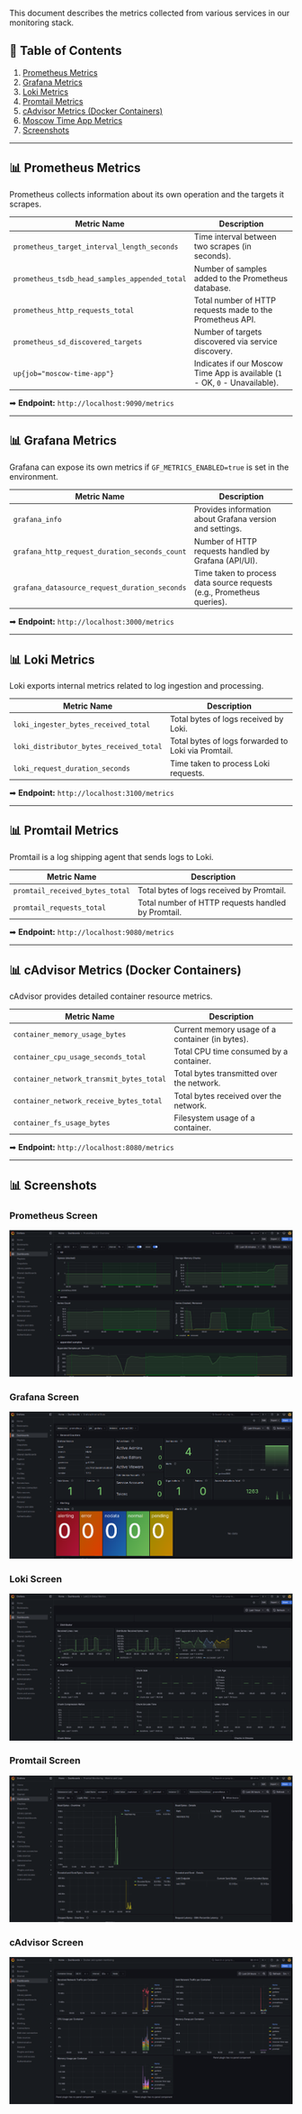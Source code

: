 This document describes the metrics collected from various services in our monitoring stack.

## 📌 Table of Contents

1. [Prometheus Metrics](#prometheus-metrics)
2. [Grafana Metrics](#grafana-metrics)
3. [Loki Metrics](#loki-metrics)
4. [Promtail Metrics](#promtail-metrics)
5. [cAdvisor Metrics (Docker Containers)](#cadvisor-metrics-docker-containers)
6. [Moscow Time App Metrics](#moscow-time-app-metrics)
7. [Screenshots](#screenshots)

---

## 📊 Prometheus Metrics

Prometheus collects information about its own operation and the targets it scrapes.

| Metric Name                     | Description |
|----------------------------------|------------|
| `prometheus_target_interval_length_seconds` | Time interval between two scrapes (in seconds). |
| `prometheus_tsdb_head_samples_appended_total` | Number of samples added to the Prometheus database. |
| `prometheus_http_requests_total` | Total number of HTTP requests made to the Prometheus API. |
| `prometheus_sd_discovered_targets` | Number of targets discovered via service discovery. |
| `up{job="moscow-time-app"}` | Indicates if our Moscow Time App is available (`1` - OK, `0` - Unavailable). |

➡ **Endpoint:** `http://localhost:9090/metrics`

---

## 📊 Grafana Metrics

Grafana can expose its own metrics if `GF_METRICS_ENABLED=true` is set in the environment.

| Metric Name                 | Description |
|-----------------------------|------------|
| `grafana_info` | Provides information about Grafana version and settings. |
| `grafana_http_request_duration_seconds_count` | Number of HTTP requests handled by Grafana (API/UI). |
| `grafana_datasource_request_duration_seconds` | Time taken to process data source requests (e.g., Prometheus queries). |

➡ **Endpoint:** `http://localhost:3000/metrics`

---

## 📊 Loki Metrics

Loki exports internal metrics related to log ingestion and processing.

| Metric Name                    | Description |
|---------------------------------|------------|
| `loki_ingester_bytes_received_total` | Total bytes of logs received by Loki. |
| `loki_distributor_bytes_received_total` | Total bytes of logs forwarded to Loki via Promtail. |
| `loki_request_duration_seconds` | Time taken to process Loki requests. |

➡ **Endpoint:** `http://localhost:3100/metrics`

---

## 📊 Promtail Metrics

Promtail is a log shipping agent that sends logs to Loki.

| Metric Name                     | Description |
|----------------------------------|------------|
| `promtail_received_bytes_total` | Total bytes of logs received by Promtail. |
| `promtail_requests_total` | Total number of HTTP requests handled by Promtail. |

➡ **Endpoint:** `http://localhost:9080/metrics`

---

## 📊 cAdvisor Metrics (Docker Containers)

cAdvisor provides detailed container resource metrics.

| Metric Name                                      | Description |
|-------------------------------------------------|------------|
| `container_memory_usage_bytes` | Current memory usage of a container (in bytes). |
| `container_cpu_usage_seconds_total` | Total CPU time consumed by a container. |
| `container_network_transmit_bytes_total` | Total bytes transmitted over the network. |
| `container_network_receive_bytes_total` | Total bytes received over the network. |
| `container_fs_usage_bytes` | Filesystem usage of a container. |

➡ **Endpoint:** `http://localhost:8080/metrics`

---

## 📊 Screenshots

### Prometheus Screen

![Prometheus](./img/Prometheus.png)

### Grafana Screen

![Grafana](./img/GrafanaMetrics.png)

### Loki Screen

![Loki](./img/LokiMetrics.png)

### Promtail Screen

![Promtail](./img/PromtailMetrics.png)

### cAdvisor Screen

![cAdvisor](./img/cAdvisor.png)